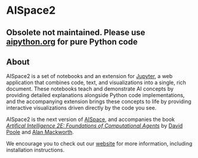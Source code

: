 # AISpace2

## Obsolete not maintained. Please use [aipython.org](https://aipython.org) for pure Python code

## About
AISpace2 is a set of notebooks and an extension for [Jupyter](http://jupyter.org), a web application that combines code, text, and visualizations into a single, rich document. These notebooks teach and demonstrate AI concepts by providing detailed explanations alongside Python code implementations, and the accompanying extension brings these concepts to life by providing interactive visualizations driven directly by the code you see.

AISpace2 is the next version of [AISpace](http://aispace.org), and accompanies the book [_Artifical Intelligence 2E: Foundations of Computational Agents_](http://artint.info) by [David Poole](http://cs.ubc.ca/~poole/) and [Alan Mackworth](http://cs.ubc.ca/~mack/).

We encourage you to check out our [website](https://aispace2.github.io/AISpace2/) for more information, including installation instructions.
